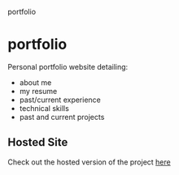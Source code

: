 portfolio

# portfolio

Personal portfolio website detailing:

- about me
- my resume
- past/current experience
- technical skills
- past and current projects

## Hosted Site

Check out the hosted version of the project [here](https://rishi-m100.github.io/portfolio/)
